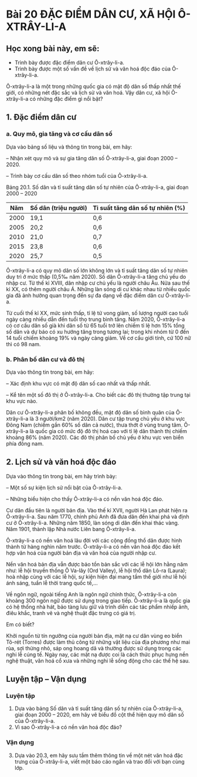 # Bài 20 ĐẶC ĐIỂM DÂN CƯ, XÃ HỘI Ô-XTRÂY-LI-A

## Học xong bài này, em sẽ:
- Trình bày được đặc điểm dân cư Ô-xtrây-li-a.
- Trình bày được một số vấn đề về lịch sử và văn hoá độc đáo của Ô-xtrây-li-a.

Ô-xtrây-li-a là một trong những quốc gia có mật độ dân số thấp nhất thế giới, có những nét đặc sắc và lịch sử và văn hoá. Vậy dân cư, xã hội Ô-xtrây-li-a có những đặc điểm gì nổi bật?

## 1. Đặc điểm dân cư

### a. Quy mô, gia tăng và cơ cấu dân số

Dựa vào bảng số liệu và thông tin trong bài, em hãy:

– Nhận xét quy mô và sự gia tăng dân số Ô-xtrây-li-a, giai đoạn 2000 – 2020.

– Trình bày cơ cấu dân số theo nhóm tuổi của Ô-xtrây-li-a.

Bảng 20.1. Số dân và tỉ suất tăng dân số tự nhiên của Ô-xtrây-li-a,
giai đoạn 2000 – 2020

| Năm | Số dân (triệu người) | Tỉ suất tăng dân số tự nhiên (%) |
|---|---|---|
| 2000 | 19,1 | 0,6 |
| 2005 | 20,2 | 0,6 |
| 2010 | 21,0 | 0,7 |
| 2015 | 23,8 | 0,6 |
| 2020 | 25,7 | 0,5 |

Ô-xtrây-li-a có quy mô dân số lớn không lớn và tỉ suất tăng dân số tự nhiên duy trì ở mức thấp (0,5‰ năm 2020). Số dân Ô-xtrây-li-a tăng chủ yếu do nhập cư. Từ thế kỉ XVIII, dân nhập cư chủ yếu là người châu Âu. Nửa sau thế kỉ XX, có thêm người châu Á. Những làn sóng di cư khác nhau từ nhiều quốc gia đã ảnh hưởng quan trọng đến sự đa dạng về đặc điểm dân cư Ô-xtrây-li-a.

Từ cuối thế kỉ XX, mức sinh thấp, tỉ lệ tử vong giảm, số lượng người cao tuổi ngày càng nhiều dẫn đến tuổi thọ trung bình tăng. Năm 2020, Ô-xtrây-li-a có cơ cấu dân số già khi dân số từ 65 tuổi trở lên chiếm tỉ lệ hơn 15% tổng số dân và dự báo có xu hướng tăng trong tương lai; trong khi nhóm từ 0 đến 14 tuổi chiếm khoảng 19% và ngày càng giảm. Về cơ cấu giới tính, cứ 100 nữ thì có 98 nam.

### b. Phân bố dân cư và đô thị

Dựa vào thông tin trong bài, em hãy:

– Xác định khu vực có mật độ dân số cao nhất và thấp nhất.

– Kể tên một số đô thị ở Ô-xtrây-li-a. Cho biết các đô thị thường tập trung tại khu vực nào.

Dân cư Ô-xtrây-li-a phân bố không đều, mật độ dân số bình quân của Ô-xtrây-li-a là 3 người/km2 (năm 2020). Dân cư tập trung chủ yếu ở khu vực Đông Nam (chiếm gần 60% số dân cả nước), thưa thớt ở vùng trung tâm. Ô-xtrây-li-a là quốc gia có mức độ đô thị hoá cao với tỉ lệ dân thành thị chiếm khoảng 86% (năm 2020). Các đô thị phân bố chủ yếu ở khu vực ven biển phía đông nam.

## 2. Lịch sử và văn hoá độc đáo

Dựa vào thông tin trong bài, em hãy trình bày:

– Một số sự kiện lịch sử nổi bật của Ô-xtrây-li-a.

– Những biểu hiện cho thấy Ô-xtrây-li-a có nền văn hoá độc đáo.

Cư dân đầu tiên là người bản địa.
Vào thế kỉ XVII, người Hà Lan phát hiện ra Ô-xtrây-li-a.
Sau năm 1770, chính phủ Anh đã đưa dân đến khai phá và định cư ở Ô-xtrây-li-a.
Những năm 1850, làn sóng di dân đến khai thác vàng.
Năm 1901, thành lập Nhà nước Liên bang Ô-xtrây-li-a.

Ô-xtrây-li-a có nền văn hoá lâu đời với các cộng đồng thổ dân được hình thành từ hàng nghìn năm trước.
Ô-xtrây-li-a có nền văn hoá độc đáo kết hợp văn hoá của người bản địa và văn hoá của người nhập cư.

Nền văn hoá bản địa vẫn được bảo tồn bản sắc với các lễ hội lớn hằng năm như: lễ hội truyền thống Ô Va-lây (Ord Valley), lễ hội thổ dân Lô-ra (Laura); hoà nhập cùng với các lễ hội, sự kiện hiện đại mang tầm thế giới như lễ hội ánh sáng, tuần lễ thời trang quốc tế,...

Về ngôn ngữ, ngoài tiếng Anh là ngôn ngữ chính thức, Ô-xtrây-li-a còn khoảng 300 ngôn ngữ được sử dụng trong giao tiếp. Ô-xtrây-li-a là quốc gia có hệ thống nhà hát, bảo tàng lưu giữ và trình diễn các tác phẩm nhiếp ảnh, điêu khắc, tranh vẽ và nghệ thuật đặc trưng có giá trị.

Em có biết?

Khởi nguồn từ tín ngưỡng của người bản địa, mặt nạ cư dân vùng eo biển Tô-rét (Torres) được làm thủ công từ những vật liệu của địa phương như mai rùa, sợi thừng
nhỏ, sáp ong hoang dã và thường được sử dụng trong các nghi lễ cúng tế. Ngày nay, các mặt nạ được coi là cách thức phục hưng nền nghệ thuật, văn hoá cổ xưa và những
nghi lễ sống động cho các thế hệ sau.

## Luyện tập – Vận dụng

### Luyện tập

1. Dựa vào bảng Số dân và tỉ suất tăng dân số tự nhiên của Ô-xtrây-li-a, giai đoạn 2000 – 2020, em hãy vẽ biểu đồ cột thể hiện quy mô dân số của Ô-xtrây-li-a.
2. Vì sao Ô-xtrây-li-a có nền văn hoá độc đáo?

### Vận dụng

3. Dựa vào 20.3, em hãy sưu tầm thêm thông tin về một nét văn hoá đặc trưng của Ô-xtrây-li-a, viết một báo cáo ngắn và trao đổi với bạn cùng lớp.
